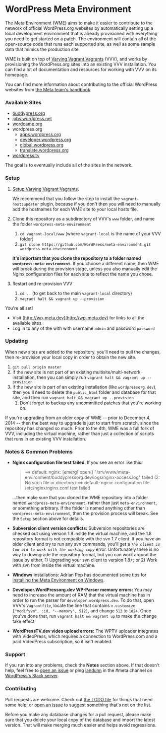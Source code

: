 # WordPress Meta Environment

The Meta Environment (WME) aims to make it easier to contribute to the network of official WordPress.org websites by automatically setting
up a local development environment that is already provisioned with everything you need to get started on a patch.
The environment will contain all of the open-source code that runs each supported site, as well as some sample data
that mimics the production site.
 
WME is built on top of [Varying Vagrant Vagrants](https://github.com/Varying-Vagrant-Vagrants/VVV) (VVV), and works by
provisioning the WordPress.org sites into an existing VVV installation. You can find a lot of documentation and
resources for working with VVV on its homepage.
 
You can find more information about contributing to the official WordPress websites from [the Meta team's
handbook](http://make.wordpress.org/meta/handbook/).


### Available Sites

* [buddypress.org](https://buddypress.org)
* [jobs.wordpress.net](http://jobs.wordpress.net)
* [wordcamp.org](http://wordcamp.org)
* wordpress.org
	* [apps.wordpress.org](http://apps.wordpress.org)
	* [developer.wordpress.org](http://developer.wordpress.org)
	* [global.wordpress.org](http://global.wordpress.org)
	* [translate.wordpress.org](http://translate.wordpress.org)
* [wordpress.tv](http://wordpress.tv)

The goal is to eventually include all of the sites in the network.


### Setup

1. [Setup Varying Vagrant Vagrants](https://github.com/Varying-Vagrant-Vagrants/VVV).

	We recommend that you follow the step to install the `vagrant-hostsupdater` plugin, because if you don't then
	you will need to manually add the hostnames for each WME site to your local hosts file.

1. Clone this repository as a subdirectory of VVV's `www` folder, and name the folder `wordpress-meta-environment`
	1. `cd vagrant-local/www` (where `vagrant-local` is the name of your VVV folder)
	1. `git clone https://github.com/WordPress/meta-environment.git wordpress-meta-environment`

	**It's important that you clone the repository to a folder named `wordpress-meta-environment`.** If you choose
	a different name, then WME will break during the provision stage, unless you also manually edit the Nginx
	configuration files for each site to reflect the name you chose.

1. Restart and re-provision VVV
	1. `cd ..` (to get back to the main `vagrant-local` directory)
	1. `vagrant halt && vagrant up --provision`


You're all set!

* Visit [http://wp-meta.dev](http://wp-meta.dev) for links to all the available sites.
* Log in to any of the with with username `admin` and password `password`


### Updating

When new sites are added to the repository, you'll need to pull the changes, then re-provision your local copy in
order to obtain the new site.

1. `git pull origin master`
1. If the new site is not part of an existing multisite/multi-network installation, then you can simply run
`vagrant halt && vagrant up --provision`
1. If the new site is part of an existing installation (like `wordpressorg.dev`),
then you'll need to delete the `public_html` folder and database for that site, and then run
`vagrant halt && vagrant up --provision`
	1. Don't forget to backup any uncommitted patches that you're working on.

If you're upgrading from an older copy of WME -- prior to December 4, 2014 -- then the best way to upgrade is just
to start from scratch, since the repository has changed so much. Prior to the 4th, WME was a full fork of VVV, including the virtual machine, rather than just a collection of scripts that runs in an existing
VVV installation.


### Notes & Common Problems

* **Nginx configuration file test failed**: If you see an error like this:

	> ==> default: nginx: [emerg] open() "/srv/www/meta-environment/buddypressorg.dev/logs/nginx-access.log" failed (2: No such file or directory)
	> ==> default: nginx: configuration file /etc/nginx/nginx.conf test failed

	...then make sure that you cloned the WME repository into a folder named `wordpress-meta-environment`, rather than just `meta-environment`, or something arbitrary. If the folder is named anything other than `wordpress-meta-environment`, then the provision process will break. See the `Setup` section above for details.

* **Subversion client version conflicts:** Subversion repositories are checked out using version 1.8 inside the 
  virtual machine, and the 1.8 repository format is not compatible with the svn 1.7 client. If you have an older
  client and try to run any svn commands, you'll get a *`The client is too old to work with the working copy`*
  error. Unfortunately there is no way to downgrade the repository format, but you can work around the issue by
  either, 1) Upgrading your svn client to version 1.8+; or 2) Work with svn from inside the virtual machine.

* **Windows** installations: Adrian Pop has documented some tips for [installing the Meta Environment on Windows](http://test.informagination.ro/wordpress-meta-environment-in-win-10/).

* **Developer.WordPressorg.dev WP-Parser memory errors:** You may need to increase the amount of RAM that the virtual
  machine has in order to run the parser for `developer.wordpress.dev`. To do that, open VVV's `Vagrantfile`,
  locate the line that contains `v.customize ["modifyvm", :id, "--memory", 512]`, and change `512` to `1024`. Once
  you've done that, run `vagrant halt && vagrant up` to make the change take effect.

* **WordPressTV.dev video upload errors:** The WPTV uploader integrates with VideoPress, which requires a connection
  to WordPress.com and a paid VideoPress subscription, so it isn't enabled.


### Support

If you run into any problems, check the **Notes** section above. If that doesn't help, feel free to
[open an issue](https://github.com/WordPress/meta-environment/issues) or ping
[iandunn](https://wordpress.slack.com/team/iandunn) in the #meta channel on
[WordPress's Slack server](https://make.wordpress.org/chat/).


### Contributing

Pull requests are welcome. Check out [the TODO file](https://github.com/WordPress/meta-environment/blob/master/TODO.md)
for things that need some help, or [open an issue](https://github.com/WordPress/meta-environment/issues)
to suggest something that's not on the list.

Before you make any database changes for a pull request, please make sure that you delete your local copy of the
database and import the latest version. That will make merging much easier and helps avoid regressions.
